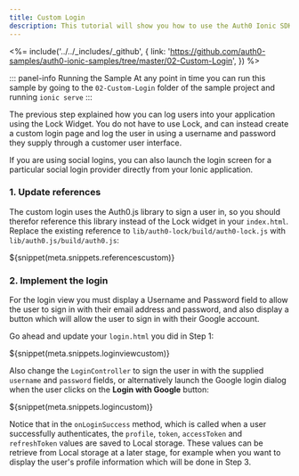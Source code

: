 ```yaml
---
title: Custom Login
description: This tutorial will show you how to use the Auth0 Ionic SDK to add authentication and authorization to your mobile app.
---
```


<%= include('../../_includes/_github', {
  link: 'https://github.com/auth0-samples/auth0-ionic-samples/tree/master/02-Custom-Login',
}) %>

::: panel-info Running the Sample
At any point in time you can run this sample by going to the `02-Custom-Login` folder of the sample project and running `ionic serve`
:::

The previous step explained how you can log users into your application using the Lock Widget. You do not have to use Lock, and can instead create a custom login page and log the user in using a username and password they supply through a customer user interface.

If you are using social logins, you can also launch the login screen for a particular social login provider directly from your Ionic application.

### 1. Update references

The custom login uses the Auth0.js library to sign a user in, so you should therefor reference this library instead of the Lock widget in your `index.html`. Replace the existing reference to `lib/auth0-lock/build/auth0-lock.js` with `lib/auth0.js/build/auth0.js`:

${snippet(meta.snippets.referencescustom)}

### 2. Implement the login

For the login view you must display a Username and Password field to allow the user to sign in with their email address and password, and also display a button which will allow the user to sign in with their Google account.

Go ahead and update your `login.html` you did in Step 1:

${snippet(meta.snippets.loginviewcustom)}

Also change the `LoginController` to sign the user in with the supplied `username` and `password` fields, or alternatively launch the Google login dialog when the user clicks on the **Login with Google** button:

${snippet(meta.snippets.logincustom)}

Notice that in the `onLoginSuccess` method, which is called when a user successfully authenticates, the `profile`, `token`, `accessToken` and `refreshToken` values are saved to Local storage. These values can be retrieve from Local storage at a later stage, for example when you want to display the user's profile information which will be done in Step 3. 